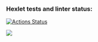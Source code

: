 ### Hexlet tests and linter status:

[![Actions Status](https://github.com/LUDVIG-BAISER/python-project-49/actions/workflows/hexlet-check.yml/badge.svg)](https://github.com/LUDVIG-BAISER/python-project-49/actions)

<a href="https://codeclimate.com/github/LUDVIG-BAISER/python-project-49/maintainability"><img src="https://api.codeclimate.com/v1/badges/66d54f76b0855b6bf753/maintainability" /></a>